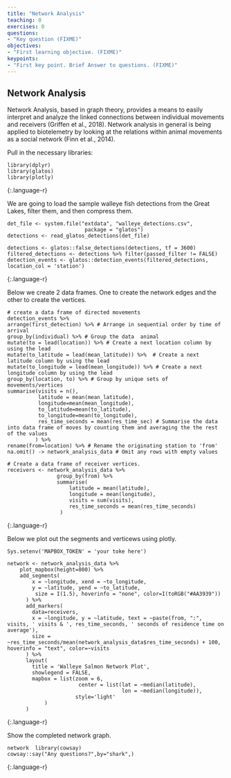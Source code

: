 ```yaml
---
title: "Network Analysis"
teaching: 0
exercises: 0
questions:
- "Key question (FIXME)"
objectives:
- "First learning objective. (FIXME)"
keypoints:
- "First key point. Brief Answer to questions. (FIXME)"
---
```


## Network Analysis
Network Analysis, based in graph theory, provides a means to easily interpret and analyze the linked connections between individual movements and receivers (Griffen et al., 2018). Network analysis in general is being applied to biotelemetry by looking at the relations within animal movements as a social network (Finn et al., 2014).

Pull in the necessary libraries:

~~~
library(dplyr)
library(glatos)
library(plotly)  
~~~
{:.language-r}

We are going to load the sample walleye fish detections from the Great Lakes, filter them, and then compress them.

~~~
det_file <- system.file("extdata", "walleye_detections.csv",
                         package = "glatos")
detections <- read_glatos_detections(det_file)

detections <- glatos::false_detections(detections, tf = 3600)
filtered_detections <- detections %>% filter(passed_filter != FALSE)
detection_events <- glatos::detection_events(filtered_detections, location_col = 'station')  
~~~
{:.language-r}

Below we create 2 data frames. One to create the network edges and the other to create the vertices.

~~~
# create a data frame of directed movements
detection_events %>%
arrange(first_detection) %>% # Arrange in sequential order by time of arrival
group_by(individual) %>% # Group the data  animal
mutate(to = lead(location)) %>% # Create a next location column by using the lead
mutate(to_latitude = lead(mean_latitude)) %>%  # Create a next latitude column by using the lead
mutate(to_longitude = lead(mean_longitude)) %>% # Create a next longitude column by using the lead
group_by(location, to) %>% # Group by unique sets of movements/vertices
summarise(visits = n(),
          latitude = mean(mean_latitude),
          longitude=mean(mean_longitude),
          to_latitude=mean(to_latitude),
          to_longitude=mean(to_longitude),
          res_time_seconds = mean(res_time_sec) # Summarise the data into data frame of moves by counting them and averaging the the rest of the values
         ) %>%
rename(from=location) %>% # Rename the originating station to 'from'
na.omit() -> network_analysis_data # Omit any rows with empty values

# Create a data frame of receiver vertices.
receivers <- network_analysis_data %>%
                group_by(from) %>%
                summarise(
                    latitude = mean(latitude),
                    longitude = mean(longitude),
                    visits = sum(visits),
                    res_time_seconds = mean(res_time_seconds)
                 )
~~~
{:.language-r}

Below we plot out the segments and verticews using plotly.

~~~
Sys.setenv('MAPBOX_TOKEN' = 'your toke here')

network <- network_analysis_data %>%
    plot_mapbox(height=800) %>%
    add_segments(
        x = ~longitude, xend = ~to_longitude,
        y = ~latitude, yend = ~to_latitude,
         size = I(1.5), hoverinfo = "none", color=I(toRGB("#AA3939"))
      ) %>%
      add_markers(
        data=receivers,
        x = ~longitude, y = ~latitude, text = ~paste(from, ":", visits, ' visits & ', res_time_seconds, ' seconds of residence time on average'),
        size = ~res_time_seconds/mean(network_analysis_data$res_time_seconds) + 100, hoverinfo = "text", color=~visits
      ) %>%
      layout(
        title = 'Walleye Salmon Network Plot',
        showlegend = FALSE,
        mapbox = list(zoom = 6,
                       center = list(lat = ~median(latitude),
                                     lon = ~median(longitude)),
                      style='light'
            )
      )  
~~~
{:.language-r}

Show the completed network graph.

~~~
network  library(cowsay)
cowsay::say("Any questions?",by="shark",)
~~~
{:.language-r}
